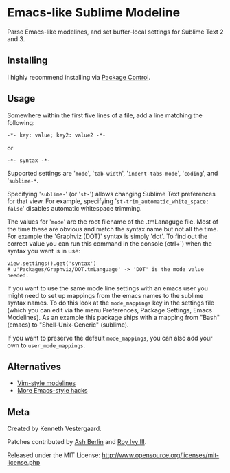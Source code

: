 # Emacs-like Sublime Modeline

Parse Emacs-like modelines, and set buffer-local settings for Sublime Text 2 and 3.


## Installing

I highly recommend installing via [Package Control](http://wbond.net/sublime_packages/package_control).


## Usage

Somewhere within the first five lines of a file, add a line matching the following:

	-*- key: value; key2: value2 -*-

or

	-*- syntax -*-

Supported settings are '`mode`', '`tab-width`', '`indent-tabs-mode`', '`coding`', and '`sublime-*`.

Specifying '`sublime-`' (or '`st-`') allows changing Sublime Text preferences for that view. For
example, specifying '`st-trim_automatic_white_space: false`' disables automatic whitespace trimming.

The values for '`mode`' are the root filename of the .tmLanaguge file. Most of
the time these are obvious and match the syntax name but not all the time. For
example the 'Graphviz (DOT)' syntax is simply 'dot'. To find out the correct
value you can run this command in the console (ctrl+\`) when the syntax you want is in
use:

	view.settings().get('syntax')
	# u'Packages/Graphviz/DOT.tmLanguage' -> 'DOT' is the mode value needed.

If you want to use the same mode line settings with an emacs user you might need
to set up mappings from the emacs names to the sublime syntax names. To do this
look at the `mode_mappings` key in the settings file (which you can edit via the
menu Preferences, Package Settings, Emacs Modelines). As an example this package
ships with a mapping from "Bash" (emacs) to "Shell-Unix-Generic" (sublime).

If you want to preserve the default `mode_mappings`, you can also add your own
to `user_mode_mappings`.

## Alternatives

* [Vim-style modelines](https://github.com/SublimeText/Modelines)
* [More Emacs-style hacks](http://software.clapper.org/ST2EmacsMiscellanea/)


## Meta

Created by Kenneth Vestergaard.

Patches contributed by [Ash Berlin](https://github.com/ashb) and [Roy Ivy III](https://github.com/rivy).

Released under the MIT License: http://www.opensource.org/licenses/mit-license.php
